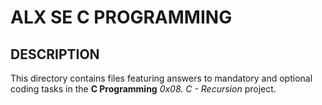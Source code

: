 ALX SE C PROGRAMMING
====================

DESCRIPTION
-----------

This directory contains files featuring answers to mandatory and optional coding tasks in the **C Programming** *0x08. C - Recursion* project.
